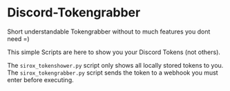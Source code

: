 # Discord-Tokengrabber
Short understandable Tokengrabber without to much features you dont need =)

This simple Scripts are here to show you your Discord Tokens (not others).

The `sirox_tokenshower.py` script only shows all locally stored tokens to you.
The `sirox_tokengrabber.py` script sends the token to a webhook you must enter before executing.
